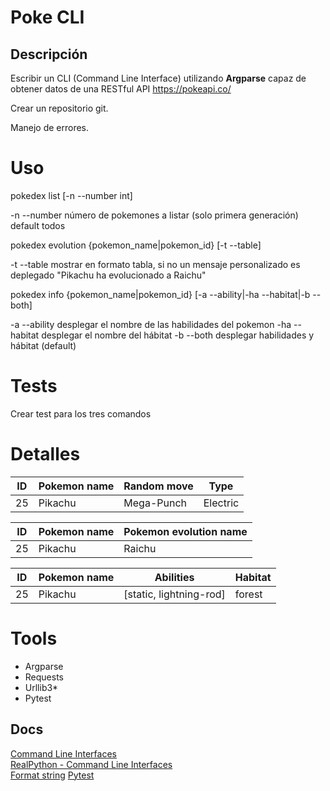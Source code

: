 # Poke CLI

## Descripción
Escribir un CLI (Command Line Interface) utilizando **Argparse** capaz de obtener datos de una RESTful API https://pokeapi.co/

Crear un repositorio git.

Manejo de errores.

# Uso
pokedex list [-n --number int]

-n --number     número de pokemones a listar (solo primera generación)
                default todos

pokedex evolution {pokemon_name|pokemon_id} [-t --table]

-t --table      mostrar en formato tabla, si no un mensaje personalizado es deplegado
                "Pikachu ha evolucionado a Raichu"

pokedex info {pokemon_name|pokemon_id} [-a --ability|-ha --habitat|-b --both]

-a --ability    desplegar el nombre de las habilidades del pokemon
-ha --habitat   desplegar el nombre del hábitat
-b --both       desplegar habilidades y hábitat (default)

# Tests
Crear test para los tres comandos

# Detalles
|ID|Pokemon name|Random move|Type|
|----|----|----|----|
|25|Pikachu|Mega-Punch|Electric|

|ID|Pokemon name|Pokemon evolution name|
|----|----|----|
|25|Pikachu|Raichu|

|ID|Pokemon name|Abilities|Habitat|
|----|----|----|----|
|25|Pikachu|[static, lightning-rod]|forest|

# Tools
- Argparse
- Requests
- Urllib3*
- Pytest

## Docs
[Command Line Interfaces](https://codeburst.io/building-beautiful-command-line-interfaces-with-python-26c7e1bb54df)  
[RealPython - Command Line Interfaces](https://realpython.com/comparing-python-command-line-parsing-libraries-argparse-docopt-click/)  
[Format string](https://pyformat.info/)
[Pytest](https://realpython.com/pytest-python-testing/)